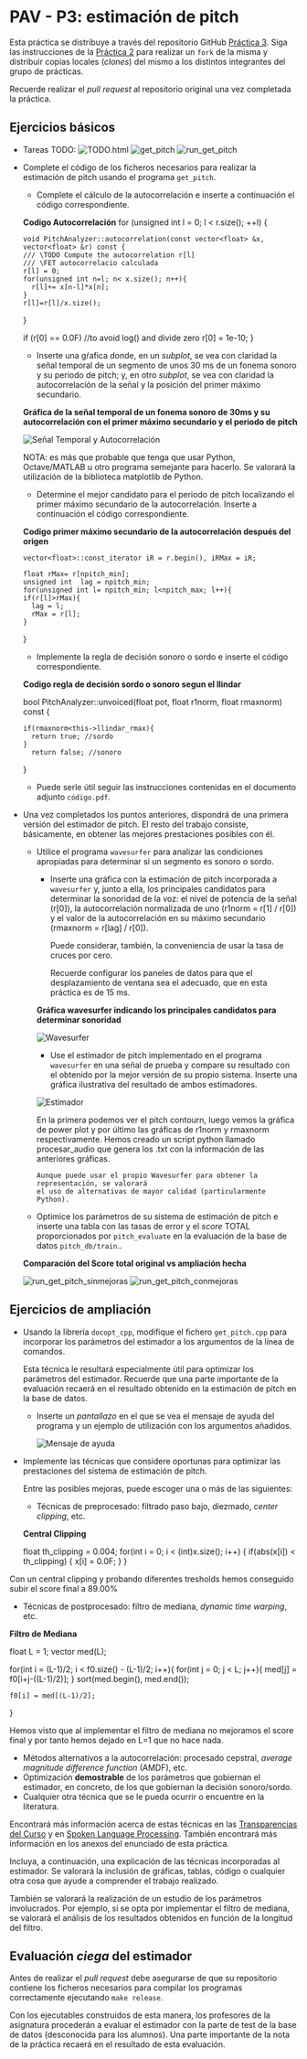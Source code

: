 PAV - P3: estimación de pitch
=============================

Esta práctica se distribuye a través del repositorio GitHub [Práctica 3](https://github.com/albino-pav/P3).
Siga las instrucciones de la [Práctica 2](https://github.com/albino-pav/P2) para realizar un `fork` de la
misma y distribuir copias locales (*clones*) del mismo a los distintos integrantes del grupo de prácticas.

Recuerde realizar el *pull request* al repositorio original una vez completada la práctica.

Ejercicios básicos
------------------
- Tareas TODO:
    ![TODO.html](img/1todo)
    ![get_pitch](img/get_pitch)
    ![run_get_pitch](img/run_get_pitch.png)

- Complete el código de los ficheros necesarios para realizar la estimación de pitch usando el programa
  `get_pitch`.

   * Complete el cálculo de la autocorrelación e inserte a continuación el código correspondiente.
    
   **Codigo Autocorrelación**
    for (unsigned int l = 0; l < r.size(); ++l) {
      
      void PitchAnalyzer::autocorrelation(const vector<float> &x, vector<float> &r) const {
      /// \TODO Compute the autocorrelation r[l]
      /// \FET autocorrelacio calculada
      r[l] = 0;
      for(unsigned int n=l; n< x.size(); n++){
        r[l]+= x[n-l]*x[n];
      }
      r[l]=r[l]/x.size();
      
    }

    if (r[0] == 0.0F) //to avoid log() and divide zero 
      r[0] = 1e-10; 
    }


   * Inserte una gŕafica donde, en un *subplot*, se vea con claridad la señal temporal de un segmento de
     unos 30 ms de un fonema sonoro y su periodo de pitch; y, en otro *subplot*, se vea con claridad la
	 autocorrelación de la señal y la posición del primer máximo secundario.

   **Gráfica de la señal temporal de un fonema sonoro de 30ms y su autocorrelación con el primer máximo secundario y el periodo de pitch**

    ![Señal Temporal y Autocorrelación](img/autocorrelation_with_second_peak_corrected.png)

	 NOTA: es más que probable que tenga que usar Python, Octave/MATLAB u otro programa semejante para
	 hacerlo. Se valorará la utilización de la biblioteca matplotlib de Python.

   * Determine el mejor candidato para el periodo de pitch localizando el primer máximo secundario de la
     autocorrelación. Inserte a continuación el código correspondiente.
    
   **Codigo primer máximo secundario de la autocorrelación después del origen**

      vector<float>::const_iterator iR = r.begin(), iRMax = iR;

      float rMax= r[npitch_min];
      unsigned int  lag = npitch_min;
      for(unsigned int l= npitch_min; l<npitch_max; l++){
      if(r[l]>rMax){
        lag = l;
        rMax = r[l];
      }
    }

   * Implemente la regla de decisión sonoro o sordo e inserte el código correspondiente.
   
   **Codigo regla de decisión sordo o sonoro segun el llindar**
    
    bool PitchAnalyzer::unvoiced(float pot, float r1norm, float rmaxnorm) const {
    
      if(rmaxnorm<this->llindar_rmax){
        return true; //sordo
      }
        return false; //sonoro
    }

   
   * Puede serle útil seguir las instrucciones contenidas en el documento adjunto `código.pdf`.

- Una vez completados los puntos anteriores, dispondrá de una primera versión del estimador de pitch. El 
  resto del trabajo consiste, básicamente, en obtener las mejores prestaciones posibles con él.

  * Utilice el programa `wavesurfer` para analizar las condiciones apropiadas para determinar si un
    segmento es sonoro o sordo. 
	
	  - Inserte una gráfica con la estimación de pitch incorporada a `wavesurfer` y, junto a ella, los 
	    principales candidatos para determinar la sonoridad de la voz: el nivel de potencia de la señal
		(r[0]), la autocorrelación normalizada de uno (r1norm = r[1] / r[0]) y el valor de la
		autocorrelación en su máximo secundario (rmaxnorm = r[lag] / r[0]).

		Puede considerar, también, la conveniencia de usar la tasa de cruces por cero.

	    Recuerde configurar los paneles de datos para que el desplazamiento de ventana sea el adecuado, que
		en esta práctica es de 15 ms.

    **Gráfica wavesurfer indicando los principales candidatos para determinar sonoridad**

    ![Wavesurfer](img/wavesurfer.png)

      - Use el estimador de pitch implementado en el programa `wavesurfer` en una señal de prueba y compare
	    su resultado con el obtenido por la mejor versión de su propio sistema.  Inserte una gráfica
		ilustrativa del resultado de ambos estimadores.

    
    ![Estimador](img/EstimadorNostre_Referencia.png)

    En la primera podemos ver el pitch contourn, luego vemos la gráfica de power plot y por último las gráficas de r1norm y rmaxnorm respectivamente. Hemos creado un script python llamado procesar_audio que genera los .txt con la información de las anteriores gráficas.
     
		Aunque puede usar el propio Wavesurfer para obtener la representación, se valorará
	 	el uso de alternativas de mayor calidad (particularmente Python).
  
  * Optimice los parámetros de su sistema de estimación de pitch e inserte una tabla con las tasas de error
    y el *score* TOTAL proporcionados por `pitch_evaluate` en la evaluación de la base de datos 
	`pitch_db/train`..
   
   **Comparación del Score total original vs ampliación hecha**

   ![run_get_pitch_sinmejoras](img/run_get_pitch_sinmejoras.png)
   ![run_get_pitch_conmejoras](img/run_get_pitch_conmejoras.png)


Ejercicios de ampliación
------------------------

- Usando la librería `docopt_cpp`, modifique el fichero `get_pitch.cpp` para incorporar los parámetros del
  estimador a los argumentos de la línea de comandos.
  
  Esta técnica le resultará especialmente útil para optimizar los parámetros del estimador. Recuerde que
  una parte importante de la evaluación recaerá en el resultado obtenido en la estimación de pitch en la
  base de datos.

  * Inserte un *pantallazo* en el que se vea el mensaje de ayuda del programa y un ejemplo de utilización
    con los argumentos añadidos.
    
    ![Mensaje de ayuda](img/ayudas.png)

- Implemente las técnicas que considere oportunas para optimizar las prestaciones del sistema de estimación
  de pitch.

  Entre las posibles mejoras, puede escoger una o más de las siguientes:

  * Técnicas de preprocesado: filtrado paso bajo, diezmado, *center clipping*, etc.
  
  **Central Clipping**
  
  float th_clipping = 0.004;
  for(int i = 0; i < (int)x.size(); i++) {
  if(abs(x[i]) < th_clipping) {
    x[i] = 0.0F;
    }
  }

Con un central clipping y probando diferentes tresholds hemos conseguido subir el score final a 89.00%

  * Técnicas de postprocesado: filtro de mediana, *dynamic time warping*, etc.
  
  **Filtro de Mediana**
  
  float L = 1;
  vector<float> med(L);

  for(int i = (L-1)/2; i < f0.size() - (L-1)/2; i++){
    for(int j = 0; j < L; j++){
      med[j] = f0[i+j-((L-1)/2)];
    }
    sort(med.begin(), med.end());

    f0[i] = med[(L-1)/2];
  }
  
  Hemos visto que  al implementar el filtro de mediana no mejoramos el score final y por tanto hemos dejado en L=1 que no hace nada.

  * Métodos alternativos a la autocorrelación: procesado cepstral, *average magnitude difference function*
    (AMDF), etc.
  * Optimización **demostrable** de los parámetros que gobiernan el estimador, en concreto, de los que
    gobiernan la decisión sonoro/sordo.
  * Cualquier otra técnica que se le pueda ocurrir o encuentre en la literatura.

  Encontrará más información acerca de estas técnicas en las [Transparencias del Curso](https://atenea.upc.edu/pluginfile.php/2908770/mod_resource/content/3/2b_PS%20Techniques.pdf)
  y en [Spoken Language Processing](https://discovery.upc.edu/iii/encore/record/C__Rb1233593?lang=cat).
  También encontrará más información en los anexos del enunciado de esta práctica.

  Incluya, a continuación, una explicación de las técnicas incorporadas al estimador. Se valorará la
  inclusión de gráficas, tablas, código o cualquier otra cosa que ayude a comprender el trabajo realizado.

  También se valorará la realización de un estudio de los parámetros involucrados. Por ejemplo, si se opta
  por implementar el filtro de mediana, se valorará el análisis de los resultados obtenidos en función de
  la longitud del filtro.
   

Evaluación *ciega* del estimador
-------------------------------

Antes de realizar el *pull request* debe asegurarse de que su repositorio contiene los ficheros necesarios
para compilar los programas correctamente ejecutando `make release`.

Con los ejecutables construidos de esta manera, los profesores de la asignatura procederán a evaluar el
estimador con la parte de test de la base de datos (desconocida para los alumnos). Una parte importante de
la nota de la práctica recaerá en el resultado de esta evaluación.
